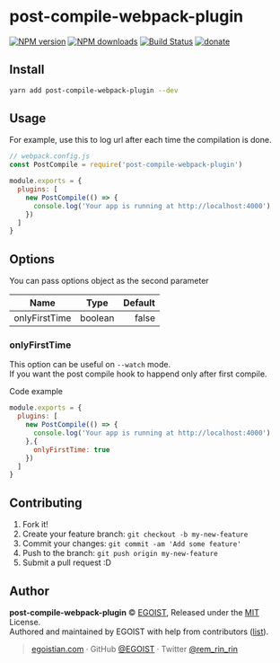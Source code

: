 # post-compile-webpack-plugin

[![NPM version](https://img.shields.io/npm/v/post-compile-webpack-plugin.svg?style=flat-square)](https://npmjs.com/package/post-compile-webpack-plugin) [![NPM downloads](https://img.shields.io/npm/dm/post-compile-webpack-plugin.svg?style=flat)](https://npmjs.com/package/post-compile-webpack-plugin) [![Build Status](https://img.shields.io/circleci/project/egoist/post-compile-webpack-plugin/master.svg?style=flat)](https://circleci.com/gh/egoist/post-compile-webpack-plugin) [![donate](https://img.shields.io/badge/$-donate-ff69b4.svg?maxAge=2592000&style=flat)](https://github.com/egoist/donate)

## Install

```bash
yarn add post-compile-webpack-plugin --dev
```

## Usage

For example, use this to log url after each time the compilation is done.

```js
// webpack.config.js
const PostCompile = require('post-compile-webpack-plugin')

module.exports = {
  plugins: [
    new PostCompile(() => {
      console.log('Your app is running at http://localhost:4000')
    })
  ]
}
```

## Options
You can pass options object as the second parameter

| Name        | Type           | Default  |
| ------------- |:-------------:| -----:|
| onlyFirstTime |     boolean   |       false|

### onlyFirstTime

This option can be useful on `--watch` mode. <br>
If you want the post compile hook to happend only after first compile.

Code example

```js
module.exports = {
  plugins: [
    new PostCompile(() => {
      console.log('Your app is running at http://localhost:4000')
    },{
      onlyFirstTime: true
    })
  ]
}
```


## Contributing

1. Fork it!
2. Create your feature branch: `git checkout -b my-new-feature`
3. Commit your changes: `git commit -am 'Add some feature'`
4. Push to the branch: `git push origin my-new-feature`
5. Submit a pull request :D


## Author

**post-compile-webpack-plugin** © [EGOIST](https://github.com/EGOIST), Released under the [MIT](./LICENSE) License.<br>
Authored and maintained by EGOIST with help from contributors ([list](https://github.com/EGOIST/post-compile-webpack-plugin/contributors)).

> [egoistian.com](https://egoistian.com) · GitHub [@EGOIST](https://github.com/EGOIST) · Twitter [@rem_rin_rin](https://twitter.com/rem_rin_rin)
